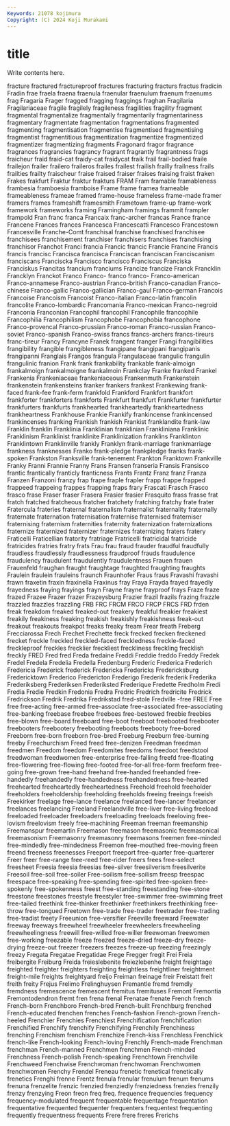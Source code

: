```yaml
---
Keywords: 21078 kojimura
Copyright: (C) 2024 Koji Murakami
---
```


# title

Write contents here.



 fracture fractured fractureproof fractures fracturing fracturs fractus fradicin
Fradin frae fraela fraena fraenula fraenular fraenulum fraenum fraenums frag
Fragaria Frager fragged fragging fraggings fraghan Fragilaria Fragilariaceae fragile fragilely
fragileness fragilities fragility fragment fragmental fragmentalize fragmentally fragmentarily fragmentariness fragmentary
fragmentate fragmentation fragmentations fragmented fragmenting fragmentisation fragmentise fragmentised fragmentising fragmentist
fragmentitious fragmentization fragmentize fragmentized fragmentizer fragmentizing fragments Fragonard fragor fragrance
fragrances fragrancies fragrancy fragrant fragrantly fragrantness frags fraicheur fraid fraid-cat
fraidy-cat fraidycat fraik frail frail-bodied fraile frailejon frailer frailero fraileros
frailes frailest frailish frailly frailness frails frailties frailty fraischeur fraise
fraised fraiser fraises fraising fraist fraken Frakes frakfurt Fraktur fraktur
frakturs FRAM Fram framable framableness frambesia framboesia framboise Frame frame
framea frameable frameableness frameae framed frame-house frameless frame-made framer framers
frames frameshift framesmith Frametown frame-up frame-work framework frameworks framing Framingham
framings frammit frampler frampold Fran franc franca Francaix franc-archer francas
France france Francene Frances frances Francesca Francescatti Francesco Francestown Francesville
Franche-Comt franchisal franchise franchised franchisee franchisees franchisement franchiser franchisers franchises
franchising franchisor Franchot Franci francia Francic francic Francie Francine Francis
francis francisc Francisca francisca Franciscan franciscan Franciscanism franciscans Franciscka Francisco
francisco Franciscus Franciska Franciskus Francitas francium franciums Francize francize Franck
Francklin Francklyn Franckot Franco Franco- franco franco- Franco-american Franco-annamese Franco-austrian
Franco-british Franco-canadian Franco-chinese Franco-gallic Franco-gallician Franco-gaul Franco-german Francois Francoise Francoism
Francoist Franco-italian Franco-latin francolin francolite Franco-lombardic Francomania Franco-mexican Franco-negroid Franconia
Franconian Francophil francophil Francophile francophile Francophilia Francophilism Francophobe Francophobia francophone
Franco-provencal Franco-prussian Franco-roman Franco-russian Franco-soviet Franco-spanish Franco-swiss francs francs-archers francs-tireurs
franc-tireur Francy Francyne Franek frangent franger Frangi frangibilities frangibility frangible
frangibleness frangipane frangipani frangipanis frangipanni Franglais Frangos frangula Frangulaceae frangulic
frangulin frangulinic franion Frank frank frankability frankable frank-almoign frankalmoign frankalmoigne
frankalmoin Frankclay Franke franked Frankel Frankenia Frankeniaceae frankeniaceous Frankenmuth Frankenstein
frankenstein frankensteins franker frankers frankest Frankewing frank-faced frank-fee frank-ferm frankfold
Frankford Frankfort frankfort frankforter frankforters frankforts Frankfurt frankfurt Frankfurter frankfurter
frankfurters frankfurts frankhearted frankheartedly frankheartedness frankheartness Frankhouse Frankie Frankify frankincense
frankincensed frankincenses franking Frankish frankish Frankist franklandite frank-law Franklin franklin
Franklinia Franklinian franklinian Frankliniana Franklinic Franklinism Franklinist franklinite Franklinization franklins
Franklinton Franklintown Franklinville frankly Franklyn frank-marriage frankmarriage frankness franknesses Franko
frank-pledge frankpledge franks frank-spoken Frankston Franksville frank-tenement Frankton Franktown Frankville
Franky Franni Frannie Franny Frans Fransen franseria Fransis Fransisco frantic
frantically franticly franticness Frants Frantz Franz franz Franza Franzen Franzoni
franzy frap frape fraple frapler frapp frappe frapped frappeed frappeing
frappes frapping fraps frary Frascati Frasch Frasco frasco frase Fraser
fraser Frasera Frasier frasier Frasquito frass frasse frat fratch fratched
fratcheous fratcher fratchety fratching fratchy frate frater Fratercula frateries fraternal
fraternalism fraternalist fraternality fraternally fraternate fraternation fraternisation fraternise fraternised fraterniser
fraternising fraternism fraternities fraternity fraternization fraternizations fraternize fraternized fraternizer fraternizes
fraternizing fraters fratery Fraticelli Fraticellian fratority fratriage Fratricelli fratricidal fratricide
fratricides fratries fratry frats Frau frau fraud frauder fraudful fraudfully
fraudless fraudlessly fraudlessness fraudproof frauds fraudulence fraudulency fraudulent fraudulently fraudulentness
Frauen frauen Frauenfeld fraughan fraught fraughtage fraughted fraughting fraughts Fraulein
fraulein frauleins fraunch Fraunhofer Fraus fraus Fravashi fravashi frawn fraxetin
fraxin fraxinella Fraxinus fray Fraya Frayda frayed frayedly frayedness fraying
frayings frayn Frayne frayne frayproof frays Fraze fraze frazed Frazee
Frazer frazer Frazeysburg Frazier frazil frazils frazing frazzle frazzled frazzles
frazzling FRB FRC FRCM FRCO FRCP FRCS FRD frden freak
freakdom freaked freaked-out freakery freakful freakier freakiest freakily freakiness freaking
freakish freakishly freakishness freak-out freakout freakouts freakpot freaks freaky fream
Frear freath Freberg Frecciarossa Frech Frechet Frechette freck frecked frecken
freckened frecket freckle freckled freckled-faced freckledness freckle-faced freckleproof freckles frecklier
freckliest freckliness freckling frecklish freckly FRED Fred fred Freda fredaine
Freddi Freddie freddo Freddy Fredek Fredel Fredela Fredelia Fredella Fredenburg
Frederic Frederica Frederich Fredericia Frederick frederick Fredericka Fredericks Fredericksburg Fredericktown
Frederico Fredericton Frederigo Frederik frederik Frederika Frederiksberg Frederiksen Frederiksted Frederique
Fredette Fredholm Fredi Fredia Fredie Fredkin Fredonia Fredra Fredric Fredrich
fredricite Fredrick Fredrickson Fredrik Fredrika Fredrikstad fred-stole Fredville -free FREE
Free free free-acting free-armed free-associate free-associated free-associating free-banking freebase freebee
freebees free-bestowed freebie freebies free-blown free-board freeboard free-boot freeboot freebooted
freebooter freebooters freebootery freebooting freeboots freebooty free-bored Freeborn free-born freeborn
free-bred Freeburg Freeburn free-burning freeby Freechurchism Freed freed free-denizen Freedman
freedman freedmen Freedom freedom Freedomites freedoms freedoot freedstool freedwoman freedwomen
free-enterprise free-falling freefd free-floating free-flowering free-flowing free-footed free-for-all free-form freeform
free-going free-grown free-hand freehand free-handed freehanded free-handedly freehandedly free-handedness freehandedness
free-hearted freehearted freeheartedly freeheartedness Freehold freehold freeholder freeholders freeholdership freeholding
freeholds freeing freeings freeish Freekirker freelage free-lance freelance freelanced free-lancer
freelancer freelances freelancing Freeland Freelandville free-liver free-living freeload freeloaded freeloader
freeloaders freeloading freeloads freeloving free-lovism freelovism freely free-machining Freeman freeman
freemanship Freemanspur freemartin Freemason freemason freemasonic freemasonical freemasonism Freemasonry freemasonry
freemasons freemen free-minded free-mindedly free-mindedness Freemon free-mouthed free-moving freen freend
freeness freenesses Freeport freeport free-quarter free-quarterer Freer freer free-range free-reed
free-rider freers frees free-select freesheet Freesia freesia freesias free-silver freesilverism
freesilverite Freesoil free-soil free-soiler Free-soilism free-soilism freesp freespac freespace free-speaking
free-spending free-spirited free-spoken free-spokenly free-spokenness freest free-standing freestanding free-stone freestone
freestones freestyle freestyler free-swimmer free-swimming freet free-tailed freethink free-thinker freethinker
freethinkers freethinking free-throw free-tongued Freetown free-trade free-trader freetrader free-trading free-tradist
freety Freeunion free-versifier Freeville freeward Freewater freeway freeways freewheel freewheeler
freewheelers freewheeling freewheelingness freewill free-willed free-willer freewoman freewomen free-working freezable
freeze freezed freeze-dried freeze-dry freeze-drying freeze-out freezer freezers freezes freeze-up
freezing freezingly freezy Fregata Fregatae Fregatidae Frege Fregger fregit Frei
Freia freibergite Freiburg Freida freieslebenite freiezlebenhe freight freightage freighted freighter
freighters freighting freightless freightliner freightment freight-mile freights freightyard freijo Freiman
freinage freir Freistatt freit freith freity Frejus Frelimo Frelinghuysen Fremantle
fremd fremdly fremdness fremescence fremescent fremitus fremituses Fremont Fremontia Fremontodendron
fremt fren frena frenal Frenatae frenate French french French-born Frenchboro
French-bred French-built Frenchburg frenched French-educated frenchen frenches French-fashion French-grown French-heeled
Frenchier Frenchies Frenchiest Frenchification frenchification Frenchified Frenchify frenchify Frenchifying Frenchily
Frenchiness frenching Frenchism frenchism Frenchize French-kiss Frenchless Frenchlick french-like French-looking
French-loving Frenchly French-made Frenchman frenchman French-manned Frenchmen frenchmen French-minded Frenchness
French-polish French-speaking Frenchtown Frenchville Frenchweed Frenchwise Frenchwoman frenchwoman Frenchwomen frenchwomen
Frenchy Frendel Freneau frenetic frenetical frenetically frenetics Frenghi frenne Frentz
frenula frenular frenulum frenum frenums frenuna frenzelite frenzic frenzied frenziedly
frenziedness frenzies frenzily frenzy frenzying Freon freon freq freq. frequence
frequencies frequency frequency-modulated frequent frequentable frequentage frequentation frequentative frequented frequenter
frequenters frequentest frequenting frequently frequentness frequents Frere frere freres Frerichs
